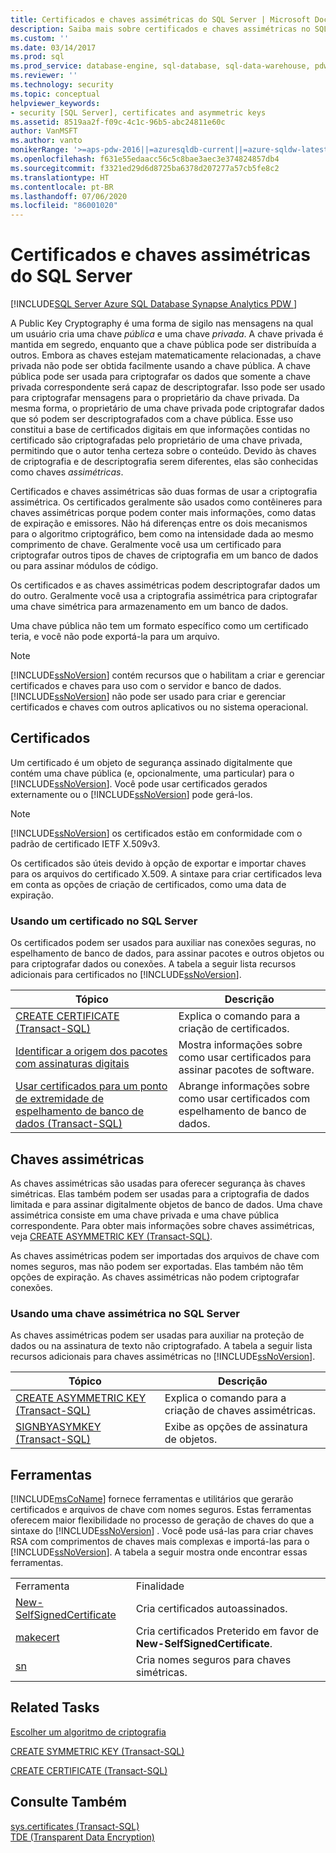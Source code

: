 ```yaml
---
title: Certificados e chaves assimétricas do SQL Server | Microsoft Docs
description: Saiba mais sobre certificados e chaves assimétricas no SQL Server, incluindo certificados gerados externamente ou pelo SQL Server, ferramentas e tarefas relacionadas.
ms.custom: ''
ms.date: 03/14/2017
ms.prod: sql
ms.prod_service: database-engine, sql-database, sql-data-warehouse, pdw
ms.reviewer: ''
ms.technology: security
ms.topic: conceptual
helpviewer_keywords:
- security [SQL Server], certificates and asymmetric keys
ms.assetid: 8519aa2f-f09c-4c1c-96b5-abc24811e60c
author: VanMSFT
ms.author: vanto
monikerRange: '>=aps-pdw-2016||=azuresqldb-current||=azure-sqldw-latest||>=sql-server-2016||=sqlallproducts-allversions||>=sql-server-linux-2017||=azuresqldb-mi-current'
ms.openlocfilehash: f631e55edaacc56c5c8bae3aec3e374824857db4
ms.sourcegitcommit: f3321ed29d6d8725ba6378d207277a57cb5fe8c2
ms.translationtype: HT
ms.contentlocale: pt-BR
ms.lasthandoff: 07/06/2020
ms.locfileid: "86001020"
---
```

# <a name="sql-server-certificates-and-asymmetric-keys"></a>Certificados e chaves assimétricas do SQL Server
[!INCLUDE[SQL Server Azure SQL Database Synapse Analytics PDW ](../../includes/applies-to-version/sql-asdb-asdbmi-asa-pdw.md)]

 A Public Key Cryptography é uma forma de sigilo nas mensagens na qual um usuário cria uma chave *pública* e uma chave *privada*. A chave privada é mantida em segredo, enquanto que a chave pública pode ser distribuída a outros. Embora as chaves estejam matematicamente relacionadas, a chave privada não pode ser obtida facilmente usando a chave pública. A chave pública pode ser usada para criptografar os dados que somente a chave privada correspondente será capaz de descriptografar. Isso pode ser usado para criptografar mensagens para o proprietário da chave privada. Da mesma forma, o proprietário de uma chave privada pode criptografar dados que só podem ser descriptografados com a chave pública. Esse uso constitui a base de certificados digitais em que informações contidas no certificado são criptografadas pelo proprietário de uma chave privada, permitindo que o autor tenha certeza sobre o conteúdo. Devido às chaves de criptografia e de descriptografia serem diferentes, elas são conhecidas como chaves *assimétricas*.
  
 Certificados e chaves assimétricas são duas formas de usar a criptografia assimétrica. Os certificados geralmente são usados como contêineres para chaves assimétricas porque podem conter mais informações, como datas de expiração e emissores. Não há diferenças entre os dois mecanismos para o algoritmo criptográfico, bem como na intensidade dada ao mesmo comprimento de chave. Geralmente você usa um certificado para criptografar outros tipos de chaves de criptografia em um banco de dados ou para assinar módulos de código.  
  
 Os certificados e as chaves assimétricas podem descriptografar dados um do outro. Geralmente você usa a criptografia assimétrica para criptografar uma chave simétrica para armazenamento em um banco de dados.  
  
 Uma chave pública não tem um formato específico como um certificado teria, e você não pode exportá-la para um arquivo.  
  
> [!NOTE]  
>  [!INCLUDE[ssNoVersion](../../includes/ssnoversion-md.md)] contém recursos que o habilitam a criar e gerenciar certificados e chaves para uso com o servidor e banco de dados. [!INCLUDE[ssNoVersion](../../includes/ssnoversion-md.md)] não pode ser usado para criar e gerenciar certificados e chaves com outros aplicativos ou no sistema operacional.  
  
## <a name="certificates"></a>Certificados  
 Um certificado é um objeto de segurança assinado digitalmente que contém uma chave pública (e, opcionalmente, uma particular) para o [!INCLUDE[ssNoVersion](../../includes/ssnoversion-md.md)]. Você pode usar certificados gerados externamente ou o [!INCLUDE[ssNoVersion](../../includes/ssnoversion-md.md)] pode gerá-los.  
  
> [!NOTE]  
>  [!INCLUDE[ssNoVersion](../../includes/ssnoversion-md.md)] os certificados estão em conformidade com o padrão de certificado IETF X.509v3.  
  
 Os certificados são úteis devido à opção de exportar e importar chaves para os arquivos do certificado X.509. A sintaxe para criar certificados leva em conta as opções de criação de certificados, como uma data de expiração.  
  
### <a name="using-a-certificate-in-sql-server"></a>Usando um certificado no SQL Server  
 Os certificados podem ser usados para auxiliar nas conexões seguras, no espelhamento de banco de dados, para assinar pacotes e outros objetos ou para criptografar dados ou conexões. A tabela a seguir lista recursos adicionais para certificados no [!INCLUDE[ssNoVersion](../../includes/ssnoversion-md.md)].  
  
|Tópico|Descrição|  
|-----------|-----------------|  
|[CREATE CERTIFICATE &#40;Transact-SQL&#41;](../../t-sql/statements/create-certificate-transact-sql.md)|Explica o comando para a criação de certificados.|  
|[Identificar a origem dos pacotes com assinaturas digitais](../../integration-services/security/identify-the-source-of-packages-with-digital-signatures.md)|Mostra informações sobre como usar certificados para assinar pacotes de software.|  
|[Usar certificados para um ponto de extremidade de espelhamento de banco de dados &#40;Transact-SQL&#41;](../../database-engine/database-mirroring/use-certificates-for-a-database-mirroring-endpoint-transact-sql.md)|Abrange informações sobre como usar certificados com espelhamento de banco de dados.|  
  
## <a name="asymmetric-keys"></a>Chaves assimétricas  
 As chaves assimétricas são usadas para oferecer segurança às chaves simétricas. Elas também podem ser usadas para a criptografia de dados limitada e para assinar digitalmente objetos de banco de dados. Uma chave assimétrica consiste em uma chave privada e uma chave pública correspondente. Para obter mais informações sobre chaves assimétricas, veja [CREATE ASYMMETRIC KEY &#40;Transact-SQL&#41;](../../t-sql/statements/create-asymmetric-key-transact-sql.md).  
  
 As chaves assimétricas podem ser importadas dos arquivos de chave com nomes seguros, mas não podem ser exportadas. Elas também não têm opções de expiração. As chaves assimétricas não podem criptografar conexões.  
  
### <a name="using-an-asymmetric-key-in-sql-server"></a>Usando uma chave assimétrica no SQL Server  
 As chaves assimétricas podem ser usadas para auxiliar na proteção de dados ou na assinatura de texto não criptografado. A tabela a seguir lista recursos adicionais para chaves assimétricas no [!INCLUDE[ssNoVersion](../../includes/ssnoversion-md.md)].  
  
|Tópico|Descrição|  
|-----------|-----------------|  
|[CREATE ASYMMETRIC KEY &#40;Transact-SQL&#41;](../../t-sql/statements/create-asymmetric-key-transact-sql.md)|Explica o comando para a criação de chaves assimétricas.|  
|[SIGNBYASYMKEY &#40;Transact-SQL&#41;](../../t-sql/functions/signbyasymkey-transact-sql.md)|Exibe as opções de assinatura de objetos.|  
  
## <a name="tools"></a>Ferramentas  
 [!INCLUDE[msCoName](../../includes/msconame-md.md)] fornece ferramentas e utilitários que gerarão certificados e arquivos de chave com nomes seguros. Estas ferramentas oferecem maior flexibilidade no processo de geração de chaves do que a sintaxe do [!INCLUDE[ssNoVersion](../../includes/ssnoversion-md.md)] . Você pode usá-las para criar chaves RSA com comprimentos de chaves mais complexas e importá-las para o [!INCLUDE[ssNoVersion](../../includes/ssnoversion-md.md)]. A tabela a seguir mostra onde encontrar essas ferramentas.  
  
|||  
|-|-|  
|Ferramenta|Finalidade|  
|[New-SelfSignedCertificate](/powershell/module/pkiclient/new-selfsignedcertificate)|Cria certificados autoassinados.|  
|[makecert](/windows/desktop/SecCrypto/makecert)|Cria certificados Preterido em favor de **New-SelfSignedCertificate**.|  
|[sn](/dotnet/framework/tools/sn-exe-strong-name-tool)|Cria nomes seguros para chaves simétricas.|  
  
## <a name="related-tasks"></a>Related Tasks  
 [Escolher um algoritmo de criptografia](../../relational-databases/security/encryption/choose-an-encryption-algorithm.md)  
  
 [CREATE SYMMETRIC KEY &#40;Transact-SQL&#41;](../../t-sql/statements/create-symmetric-key-transact-sql.md)  
  
 [CREATE CERTIFICATE &#40;Transact-SQL&#41;](../../t-sql/statements/create-certificate-transact-sql.md)  
  
## <a name="see-also"></a>Consulte Também  
 [sys.certificates &#40;Transact-SQL&#41;](../../relational-databases/system-catalog-views/sys-certificates-transact-sql.md)   
 [TDE &#40;Transparent Data Encryption&#41;](../../relational-databases/security/encryption/transparent-data-encryption.md)  
  
  
